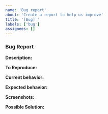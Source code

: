 ```yaml
---
name: 'Bug report'
about: 'Create a report to help us improve'
title: '[Bug] '
labels: ['bug']
assignees: []
---
```


### Bug Report

**Description:**

<!-- [A clear and concise description of what the bug is] -->

**To Reproduce:**

<!-- [Steps to reproduce the behavior (optional)] -->

**Current behavior:**

<!-- [A clear and concise description of what is currently happening] -->

**Expected behavior:**

<!-- [A clear and concise description of what you expected to happen] -->

**Screenshots:**

<!-- [If applicable, add screenshots to help explain your problem] -->

**Possible Solution:**

<!-- [If you have a suggestion to fix the bug, please describe it here] -->
